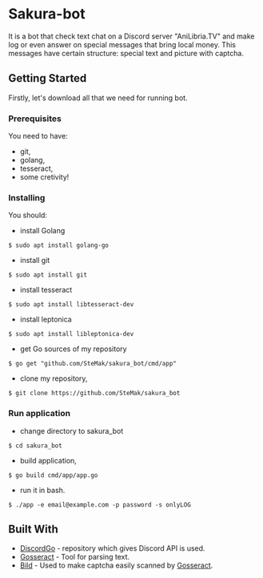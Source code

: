 # Sakura-bot

It is a bot that check text chat on a Discord server "AniLibria.TV" and make log or even answer on special messages that bring local money. This messages have certain structure: special text and picture with captcha.

## Getting Started

Firstly, let's download all that we need for running bot.

### Prerequisites

You need to have:
- git,
- golang,
- tesseract,
- some cretivity!

### Installing

You should:
- install Golang
```
$ sudo apt install golang-go
```
- install git
```
$ sudo apt install git
```
- install tesseract
```
$ sudo apt install libtesseract-dev
```
- install leptonica
```
$ sudo apt install libleptonica-dev
```
- get Go sources of my repository
```
$ go get "github.com/SteMak/sakura_bot/cmd/app"
```
- clone my repository, 
```
$ git clone https://github.com/SteMak/sakura_bot
```
### Run application
- change directory to sakura_bot
```
$ cd sakura_bot
```
- build application, 
```
$ go build cmd/app/app.go
```
- run it in bash.
```
$ ./app -e email@example.com -p password -s onlyLOG
```

## Built With

* [DiscordGo](https://github.com/bwmarrin/discordgo) - repository which gives Discord API is used.
* [Gosseract](https://github.com/otiai10/gosseract) - Tool for parsing text.
* [Bild](https://github.com/anthonynsimon/bild) - Used to make captcha easily scanned by [Gosseract](https://github.com/otiai10/gosseract).
